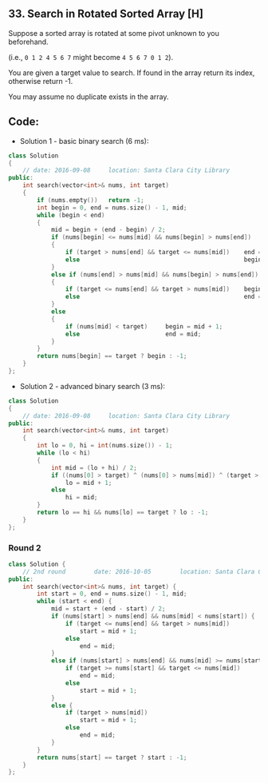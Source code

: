 ## 33. Search in Rotated Sorted Array [H]
Suppose a sorted array is rotated at some pivot unknown to you beforehand.   

(i.e., `0 1 2 4 5 6 7` might become `4 5 6 7 0 1 2`).   

You are given a target value to search. If found in the array return its index, otherwise return -1.   

You may assume no duplicate exists in the array.   

## Code:
- Solution 1 - basic binary search (6 ms):
```c++
class Solution 
{
    // date: 2016-09-08     location: Santa Clara City Library
public:
    int search(vector<int>& nums, int target) 
    {
        if (nums.empty())   return -1;
        int begin = 0, end = nums.size() - 1, mid;
        while (begin < end)
        {
            mid = begin + (end - begin) / 2;
            if (nums[begin] <= nums[mid] && nums[begin] > nums[end])
            {
                if (target > nums[end] && target <= nums[mid])    end = mid;
                else                                              begin = mid + 1;
            }
            else if (nums[end] > nums[mid] && nums[begin] > nums[end])
            {
                if (target <= nums[end] && target > nums[mid])    begin = mid + 1; 
                else                                              end = mid;
            }
            else
            {
                if (nums[mid] < target)     begin = mid + 1;
                else                        end = mid;
            }
        }
        return nums[begin] == target ? begin : -1;
    }
};
```

- Solution 2 - advanced binary search (3 ms):
```c++
class Solution 
{
    // date: 2016-09-08     location: Santa Clara City Library
public:
    int search(vector<int>& nums, int target) 
    {
        int lo = 0, hi = int(nums.size()) - 1;
        while (lo < hi) 
        {
            int mid = (lo + hi) / 2;
            if ((nums[0] > target) ^ (nums[0] > nums[mid]) ^ (target > nums[mid]))
                lo = mid + 1;
            else
                hi = mid;
        }
        return lo == hi && nums[lo] == target ? lo : -1;
    }
};
```

### Round 2
```c++
class Solution {
    // 2nd round        date: 2016-10-05        location: Santa Clara Central Park Library
public:
    int search(vector<int>& nums, int target) {
        int start = 0, end = nums.size() - 1, mid;
        while (start < end) {
            mid = start + (end - start) / 2;
            if (nums[start] > nums[end] && nums[mid] < nums[start]) {
                if (target <= nums[end] && target > nums[mid])
                    start = mid + 1;
                else
                    end = mid;
            }
            else if (nums[start] > nums[end] && nums[mid] >= nums[start]) {
                if (target >= nums[start] && target <= nums[mid])
                    end = mid;
                else
                    start = mid + 1;
            }
            else {
                if (target > nums[mid])     
                    start = mid + 1;
                else
                    end = mid;
            }
        }
        return nums[start] == target ? start : -1;
    }
};
```
